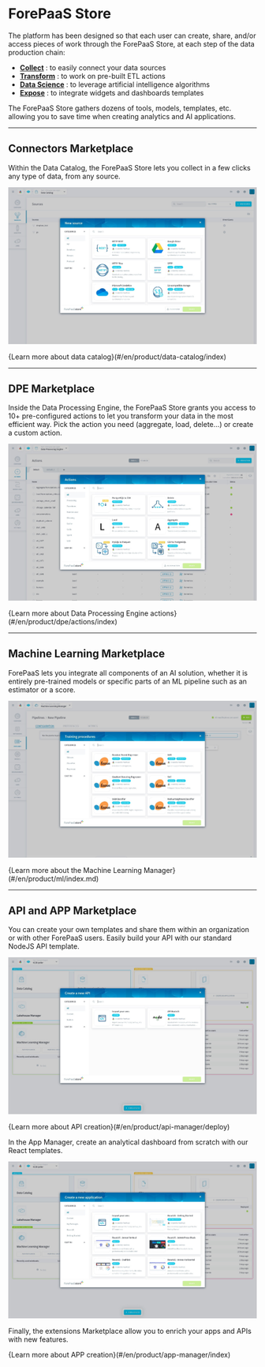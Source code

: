 # ForePaaS Store

The platform has been designed so that each user can create, share, and/or access pieces of work through the ForePaaS Store, at each step of the data production chain:

* **[Collect](#connectors-marketplace)** : to easily connect your data sources
* **[Transform](#dpe-marketplace)** : to work on pre-built ETL actions 
* **[Data Science](#machine-learning-marketplace)** : to leverage artificial intelligence algorithms
* **[Expose](#api-and-app-marketplace)** : to integrate widgets and dashboards templates

The ForePaaS Store gathers dozens of tools, models, templates, etc. allowing you to save time when creating analytics and AI applications. 

---
## Connectors Marketplace

Within the Data Catalog, the ForePaaS Store lets you collect in a few clicks any type of data, from any source. 

![Marketplace_Data Manager](picts/marketplace_dc.png)

{Learn more about data catalog}(#/en/product/data-catalog/index)

---
## DPE Marketplace

Inside the Data Processing Engine, the ForePaaS Store grants you access to 10+ pre-configured actions to let you transform your data in the most efficient way. Pick the action you need (aggregate, load, delete...) or create a custom action. 

![Marketplace_ETL](picts/marketplace_dpe.png)

{Learn more about Data Processing Engine actions}(#/en/product/dpe/actions/index)

---
## Machine Learning Marketplace  

ForePaaS lets you integrate all components of an AI solution, whether it is entirely pre-trained models or specific parts of an ML pipeline such as an estimator or a score.


![Marketplace_ETL](picts/marketplace_ml.png)

{Learn more about the Machine Learning Manager}(#/en/product/ml/index.md)

---
## API and APP Marketplace
You can create your own templates and share them within an organization or with other ForePaaS users. Easily build your API with our standard NodeJS API template.  

![Marketplace_API](picts/marketplace_api.png)

{Learn more about API creation}(#/en/product/api-manager/deploy)

In the App Manager, create an analytical dashboard from scratch with our React templates. 

![Marketplace_APP](picts/marketplace_app.png)

Finally, the extensions Marketplace allow you to enrich your apps and APIs with new features. 

{Learn more about APP creation}(#/en/product/app-manager/index)